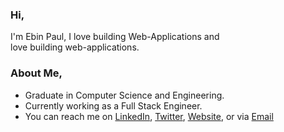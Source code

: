 ### Hi,

I'm Ebin Paul, I love building Web-Applications and <br/>
love building web-applications.

### About Me,

- Graduate in Computer Science and Engineering.
- Currently working as a Full Stack Engineer.
- You can reach me on [LinkedIn](https://www.linkedin.com/in/paulebin/), [Twitter](https://twitter.com/paul_ebin), [Website](https://paulebin.web.app), or via <a href='mailto:ebinpaul@outlook.com'>Email</a>
